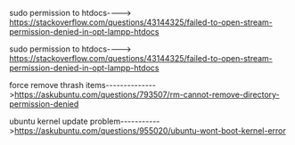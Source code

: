 
sudo permission to htdocs---->
https://stackoverflow.com/questions/43144325/failed-to-open-stream-permission-denied-in-opt-lampp-htdocs


sudo permission to htdocs---->
https://stackoverflow.com/questions/43144325/failed-to-open-stream-permission-denied-in-opt-lampp-htdocs


force remove thrash items-------------->https://askubuntu.com/questions/793507/rm-cannot-remove-directory-permission-denied


ubuntu kernel update problem----------->https://askubuntu.com/questions/955020/ubuntu-wont-boot-kernel-error
